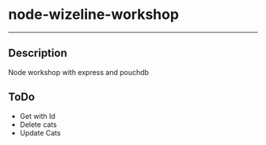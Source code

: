 # node-wizeline-workshop
******

## Description
Node workshop with express and pouchdb

## ToDo
* Get with Id
* Delete cats
* Update Cats

